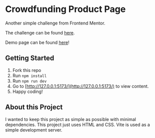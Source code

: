 # Crowdfunding Product Page

Another simple challenge from Frontend Mentor.

The challenge can be found [here](https://www.frontendmentor.io/challenges/nft-preview-card-component-SbdUL_w0U).

Demo page can be found [here](https://davinaleong.github.io/fem-loopstudios-landing-page/)!

## Getting Started

1. Fork this repo
2. Run `npm install`
3. Run `npm run dev`
4. Go to [http://127.0.0.1:5173/](http://127.0.0.1:5173/) to view content.
5. Happy coding!

## About this Project

I wanted to keep this project as simple as possible with minimal dependencies. This project just uses HTML and CSS. Vite is used as a simple development server.
